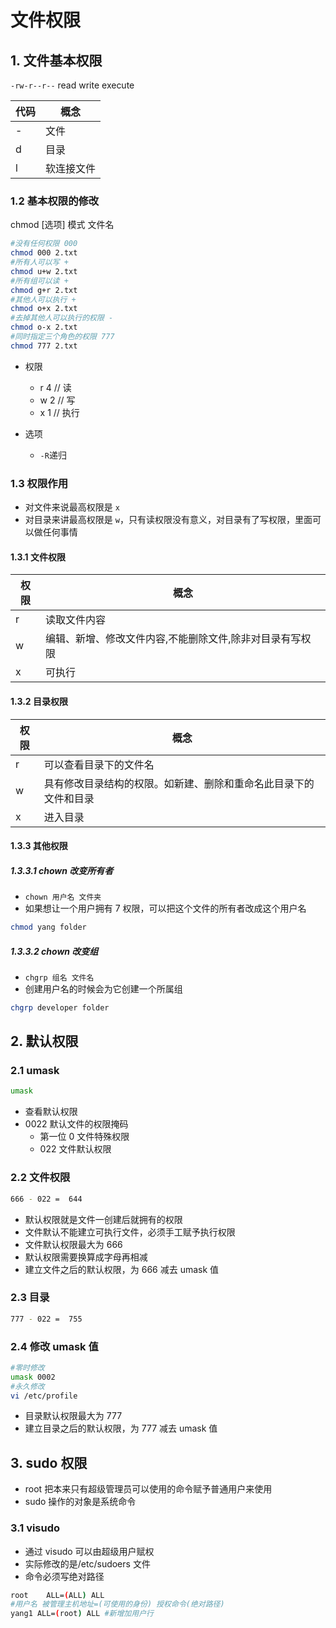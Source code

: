 # 文件权限

## 1. 文件基本权限

`-rw-r--r--` read write execute

| 代码 | 概念       |
| ---- | ---------- |
| -    | 文件       |
| d    | 目录       |
| l    | 软连接文件 |

### 1.2 基本权限的修改

chmod [选项] 模式 文件名

```bash
#没有任何权限 000
chmod 000 2.txt
#所有人可以写 +
chmod u+w 2.txt
#所有组可以读 +
chmod g+r 2.txt
#其他人可以执行 +
chmod o+x 2.txt
#去掉其他人可以执行的权限 -
chmod o-x 2.txt
#同时指定三个角色的权限 777
chmod 777 2.txt
```

- 权限

  - r 4 // 读
  - w 2 // 写
  - x 1 // 执行

- 选项
  - `-R`递归

### 1.3 权限作用

- 对文件来说最高权限是 `x`
- 对目录来讲最高权限是 `w`，只有读权限没有意义，对目录有了写权限，里面可以做任何事情

#### 1.3.1 文件权限

| 权限 | 概念                                                     |
| ---- | -------------------------------------------------------- |
| r    | 读取文件内容                                             |
| w    | 编辑、新增、修改文件内容,不能删除文件,除非对目录有写权限 |
| x    | 可执行                                                   |

#### 1.3.2 目录权限

| 权限 | 概念                                                             |
| ---- | ---------------------------------------------------------------- |
| r    | 可以查看目录下的文件名                                           |
| w    | 具有修改目录结构的权限。如新建、删除和重命名此目录下的文件和目录 |
| x    | 进入目录                                                         |

#### 1.3.3 其他权限

##### 1.3.3.1 chown 改变所有者

- `chown 用户名 文件夹`
- 如果想让一个用户拥有 7 权限，可以把这个文件的所有者改成这个用户名

```bash
chmod yang folder
```

##### 1.3.3.2 chown 改变组

- `chgrp 组名 文件名`
- 创建用户名的时候会为它创建一个所属组

```bash
chgrp developer folder
```

## 2. 默认权限

### 2.1 umask

```bash
umask
```

- 查看默认权限
- 0022 默认文件的权限掩码
  - 第一位 0 文件特殊权限
  - 022 文件默认权限

### 2.2 文件权限

```bash
666 - 022 =  644
```

- 默认权限就是文件一创建后就拥有的权限
- 文件默认不能建立可执行文件，必须手工赋予执行权限
- 文件默认权限最大为 666
- 默认权限需要换算成字母再相减
- 建立文件之后的默认权限，为 666 减去 umask 值

### 2.3 目录

```bash
777 - 022 =  755
```

### 2.4 修改 umask 值

```bash
#零时修改
umask 0002
#永久修改
vi /etc/profile
```

- 目录默认权限最大为 777
- 建立目录之后的默认权限，为 777 减去 umask 值

## 3. sudo 权限

- root 把本来只有超级管理员可以使用的命令赋予普通用户来使用
- sudo 操作的对象是系统命令

### 3.1 visudo

- 通过 visudo 可以由超级用户赋权
- 实际修改的是/etc/sudoers 文件
- 命令必须写绝对路径

```bash
root    ALL=(ALL) ALL
#用户名 被管理主机地址=(可使用的身份) 授权命令(绝对路径)
yang1 ALL=(root) ALL #新增加用户行
```

